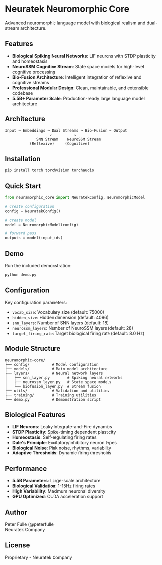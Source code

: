 # Neuratek Neuromorphic Core

Advanced neuromorphic language model with biological realism and dual-stream architecture.

## Features

- **Biological Spiking Neural Networks**: LIF neurons with STDP plasticity and homeostasis
- **NeuroSSM Cognitive Stream**: State space models for high-level cognitive processing  
- **Bio-Fusion Architecture**: Intelligent integration of reflexive and cognitive streams
- **Professional Modular Design**: Clean, maintainable, and extensible codebase
- **5.5B+ Parameter Scale**: Production-ready large language model architecture

## Architecture

```
Input → Embeddings → Dual Streams → Bio-Fusion → Output
                    ↙          ↘
              SNN Stream    NeuroSSM Stream
           (Reflexive)     (Cognitive)
```

## Installation

```bash
pip install torch torchvision torchaudio
```

## Quick Start

```python
from neuramorphic_core import NeuratekConfig, NeuromorphicModel

# create configuration
config = NeuratekConfig()

# create model
model = NeuromorphicModel(config)

# forward pass
outputs = model(input_ids)
```

## Demo

Run the included demonstration:

```bash
python demo.py
```

## Configuration

Key configuration parameters:

- `vocab_size`: Vocabulary size (default: 75000)
- `hidden_size`: Hidden dimension (default: 4096)
- `snn_layers`: Number of SNN layers (default: 18)
- `neurossm_layers`: Number of NeuroSSM layers (default: 28)
- `target_firing_rate`: Target biological firing rate (default: 8.0 Hz)

## Module Structure

```
neuramorphic-core/
├── config/          # Model configuration
├── models/          # Main model architecture
├── layers/          # Neural network layers
│   ├── snn_layer.py        # Spiking neural networks
│   ├── neurossm_layer.py   # State space models
│   └── biofusion_layer.py  # Stream fusion
├── utils/           # Validation and utilities
├── training/        # Training utilities
└── demo.py          # Demonstration script
```

## Biological Features

- **LIF Neurons**: Leaky Integrate-and-Fire dynamics
- **STDP Plasticity**: Spike-timing dependent plasticity
- **Homeostasis**: Self-regulating firing rates
- **Dale's Principle**: Excitatory/inhibitory neuron types
- **Biological Noise**: Pink noise, rhythms, variability
- **Adaptive Thresholds**: Dynamic firing thresholds

## Performance

- **5.5B Parameters**: Large-scale architecture
- **Biological Validation**: 1-15Hz firing rates
- **High Variability**: Maximum neuronal diversity
- **GPU Optimized**: CUDA acceleration support

## Author

Peter Fulle (@peterfulle)  
Neuratek Company

## License

Proprietary - Neuratek Company
